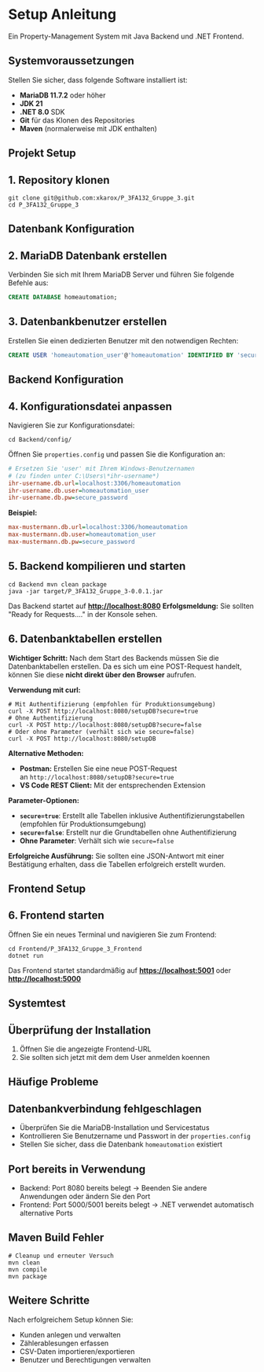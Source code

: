 # Setup Anleitung

Ein Property-Management System mit Java Backend und .NET Frontend.

## **Systemvoraussetzungen**
Stellen Sie sicher, dass folgende Software installiert ist:
- **MariaDB 11.7.2** oder höher
- **JDK 21** 
- **.NET 8.0** SDK
- **Git** für das Klonen des Repositories
- **Maven** (normalerweise mit JDK enthalten)

## **Projekt Setup**
## **1. Repository klonen**

```shell
git clone git@github.com:xkarox/P_3FA132_Gruppe_3.git 
cd P_3FA132_Gruppe_3
```
## **Datenbank Konfiguration**

## **2. MariaDB Datenbank erstellen**

Verbinden Sie sich mit Ihrem MariaDB Server und führen Sie folgende Befehle aus:
```sql
CREATE DATABASE homeautomation;
```
## **3. Datenbankbenutzer erstellen**

Erstellen Sie einen dedizierten Benutzer mit den notwendigen Rechten:
```sql
CREATE USER 'homeautomation_user'@'homeautomation' IDENTIFIED BY 'secure_password'; GRANT SELECT, INSERT, UPDATE, DELETE, CREATE ON homeautomation.* TO 'homeautomation_user'@'homeautomation'; FLUSH PRIVILEGES;
```
## **Backend Konfiguration**

## **4. Konfigurationsdatei anpassen**

Navigieren Sie zur Konfigurationsdatei:
```shell
cd Backend/config/
```
Öffnen Sie `properties.config` und passen Sie die Konfiguration an:
```ini
# Ersetzen Sie 'user' mit Ihrem Windows-Benutzernamen 
# (zu finden unter C:\Users\*ihr-username*) 
ihr-username.db.url=localhost:3306/homeautomation 
ihr-username.db.user=homeautomation_user 
ihr-username.db.pw=secure_password
```
**Beispiel:**
```ini
max-mustermann.db.url=localhost:3306/homeautomation 
max-mustermann.db.user=homeautomation_user 
max-mustermann.db.pw=secure_password
```
## **5. Backend kompilieren und starten**
```shell
cd Backend mvn clean package 
java -jar target/P_3FA132_Gruppe_3-0.0.1.jar
```
Das Backend startet auf **[http://localhost:8080](http://localhost:8080/)**
**Erfolgsmeldung:** Sie sollten "Ready for Requests...." in der Konsole sehen.
## **6. Datenbanktabellen erstellen**
**Wichtiger Schritt:** Nach dem Start des Backends müssen Sie die Datenbanktabellen erstellen. Da es sich um eine POST-Request handelt, können Sie diese **nicht direkt über den Browser** aufrufen.

**Verwendung mit curl:**
```shell
# Mit Authentifizierung (empfohlen für Produktionsumgebung) 
curl -X POST http://localhost:8080/setupDB?secure=true 
# Ohne Authentifizierung 
curl -X POST http://localhost:8080/setupDB?secure=false 
# Oder ohne Parameter (verhält sich wie secure=false) 
curl -X POST http://localhost:8080/setupDB
```

**Alternative Methoden:**
- **Postman:** Erstellen Sie eine neue POST-Request an `http://localhost:8080/setupDB?secure=true`
- **VS Code REST Client:** Mit der entsprechenden Extension

**Parameter-Optionen:**
- **`secure=true`**: Erstellt alle Tabellen inklusive Authentifizierungstabellen (empfohlen für Produktionsumgebung)
- **`secure=false`**: Erstellt nur die Grundtabellen ohne Authentifizierung
- **Ohne Parameter**: Verhält sich wie `secure=false`

**Erfolgreiche Ausführung:** Sie sollten eine JSON-Antwort mit einer Bestätigung erhalten, dass die Tabellen erfolgreich erstellt wurden.
## **Frontend Setup**

## **6. Frontend starten**
Öffnen Sie ein neues Terminal und navigieren Sie zum Frontend:
```shell
cd Frontend/P_3FA132_Gruppe_3_Frontend 
dotnet run
```
Das Frontend startet standardmäßig auf **[https://localhost:5001](https://localhost:5001/)** oder **[http://localhost:5000](http://localhost:5000/)**
## **Systemtest**

## **Überprüfung der Installation**
1. Öffnen Sie die angezeigte Frontend-URL
2. Sie sollten sich jetzt mit dem dem User anmelden koennen 

## **Häufige Probleme**
## **Datenbankverbindung fehlgeschlagen**
- Überprüfen Sie die MariaDB-Installation und Servicestatus
- Kontrollieren Sie Benutzername und Passwort in der `properties.config`
- Stellen Sie sicher, dass die Datenbank `homeautomation` existiert

## **Port bereits in Verwendung**
- Backend: Port 8080 bereits belegt → Beenden Sie andere Anwendungen oder ändern Sie den Port
- Frontend: Port 5000/5001 bereits belegt → .NET verwendet automatisch alternative Ports

## **Maven Build Fehler**
```shell
# Cleanup und erneuter Versuch 
mvn clean 
mvn compile 
mvn package
```

## **Weitere Schritte**

Nach erfolgreichem Setup können Sie:
- Kunden anlegen und verwalten
- Zählerablesungen erfassen
- CSV-Daten importieren/exportieren
- Benutzer und Berechtigungen verwalten


